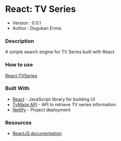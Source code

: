 # React: TV Series

- Version : 0.0.1
- Author : Dogukan Ermis

### Description

A simple search engine for TV Series built with React

### How to use

[React-TVSeries](https://friendly-cori-021375.netlify.com/)

### Built With

- [React](https://reactjs.org/) - JavaScript library for building UI
- [TvMaze API](https://www.tvmaze.com/api) - API to retrieve TV series information
- [Netlify](https://www.netlify.com/) - Project deployment

### Resources

- [ReactJS documentation](https://reactjs.org/docs/getting-started.html)



